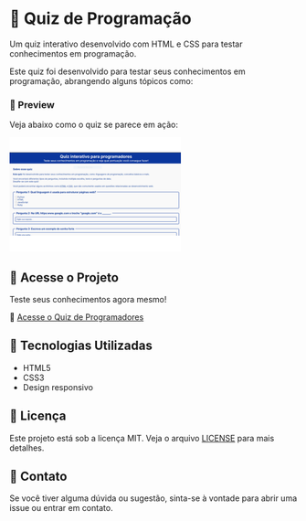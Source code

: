 # 🎯 Quiz de Programação

Um quiz interativo desenvolvido com HTML e CSS para testar conhecimentos em programação.

Este quiz foi desenvolvido para testar seus conhecimentos em programação, abrangendo alguns tópicos como:

### 📸 Preview  
Veja abaixo como o quiz se parece em ação:  

![Preview do Quiz](./assets/quiz-programadores.png)

## 🚀 Acesse o Projeto  
Teste seus conhecimentos agora mesmo!  

🔗 [Acesse o Quiz de Programadores](https://geovanigaldino.github.io/quiz-programadores/)


## 🚀 Tecnologias Utilizadas

- HTML5
- CSS3
- Design responsivo

## 📝 Licença

Este projeto está sob a licença MIT. Veja o arquivo [LICENSE](LICENSE) para mais detalhes.

## 📧 Contato

Se você tiver alguma dúvida ou sugestão, sinta-se à vontade para abrir uma issue ou entrar em contato.
